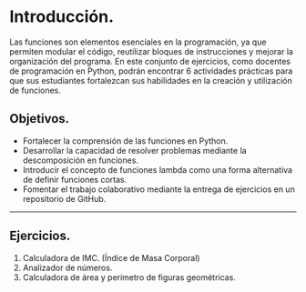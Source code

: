 # Introducción.
Las funciones son elementos esenciales en la programación, ya que permiten modular el código, reutilizar bloques de instrucciones y mejorar la organización del programa. En este conjunto de ejercicios, como docentes de programación en Python, podrán encontrar 6 actividades prácticas para que sus estudiantes fortalezcan sus habilidades en la creación y utilización de funciones.
## Objetivos.
* Fortalecer la comprensión de las funciones en Python.
* Desarrollar la capacidad de resolver problemas mediante la descomposición en funciones.
* Introducir el concepto de funciones lambda como una forma alternativa de definir funciones cortas.
* Fomentar el trabajo colaborativo mediante la entrega de ejercicios en un repositorio de GitHub.
***
## Ejercicios.
1. Calculadora de IMC. (Índice de Masa Corporal)
2. Analizador de números.
3. Calculadora de área y perímetro de figuras geométricas.